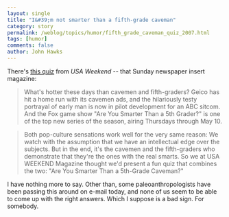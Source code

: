 ```yaml
---
layout: single 
title: "I&#39;m not smarter than a fifth-grade caveman" 
category: story
permalink: /weblog/topics/humor/fifth_grade_caveman_quiz_2007.html
tags: [humor] 
comments: false 
author: John Hawks 
---
```



<p>
There's <a href="http://www.usaweekend.com/07_issues/070429/070429caveman.html">this quiz</a> from <i>USA Weekend</i> -- that Sunday newspaper insert magazine: 
</p>

<blockquote>What's hotter these days than cavemen and fifth-graders? Geico has hit a home run with its cavemen ads, and the hilariously testy portrayal of early man is now in pilot development for an ABC sitcom. And the Fox game show "Are You Smarter Than a 5th Grader?" is one of the top new series of the season, airing Thursdays through May 10.</blockquote>

<blockquote>Both pop-culture sensations work well for the very same reason: We watch with the assumption that we have an intellectual edge over the subjects. But in the end, it's the cavemen and the fifth-graders who demonstrate that they're the ones with the real smarts. So we at USA WEEKEND Magazine thought we'd present a fun quiz that combines the two: "Are You Smarter Than a 5th-Grade Caveman?"</blockquote>

<p>
I have nothing more to say. Other than, some paleoanthropologists have been passing this around on e-mail today, and none of us seem to be able to come up with the right answers. Which I suppose is a bad sign. For somebody. 
</p>


